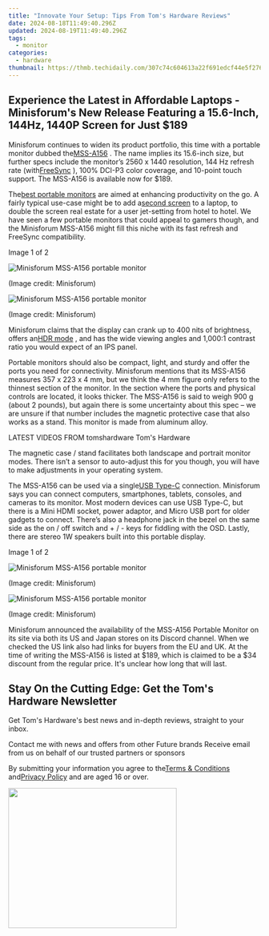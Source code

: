 ```yaml
---
title: "Innovate Your Setup: Tips From Tom's Hardware Reviews"
date: 2024-08-18T11:49:40.296Z
updated: 2024-08-19T11:49:40.296Z
tags:
  - monitor
categories:
  - hardware
thumbnail: https://thmb.techidaily.com/307c74c604613a22f691edcf44e5f2764e78d11c78ed3cd5b584a70064abc036.jpg
---
```


## Experience the Latest in Affordable Laptops - Minisforum's New Release Featuring a 15.6-Inch, 144Hz, 1440P Screen for Just $189

Minisforum continues to widen its product portfolio, this time with a portable monitor dubbed the[MSS-A156](https://store.minisforum.com/products/minisforum-mss-a156) . The name implies its 15.6-inch size, but further specs include the monitor’s 2560 x 1440 resolution, 144 Hz refresh rate (with[FreeSync](https://tools.techidaily.com) ), 100% DCI-P3 color coverage, and 10-point touch support. The MSS-A156 is available now for $189.

 The[best portable monitors](https://tools.techidaily.com) are aimed at enhancing productivity on the go. A fairly typical use-case might be to add a[second screen](https://tools.techidaily.com) to a laptop, to double the screen real estate for a user jet-setting from hotel to hotel. We have seen a few portable monitors that could appeal to gamers though, and the Minisforum MSS-A156 might fill this niche with its fast refresh and FreeSync compatibility.

 Image 1 of 2

![Minisforum MSS-A156 portable monitor](https://vanilla.futurecdn.net/cyclingnews/media/img/missing-image.svg)

 (Image credit: Minisforum)

![Minisforum MSS-A156 portable monitor](https://vanilla.futurecdn.net/cyclingnews/media/img/missing-image.svg)

 (Image credit: Minisforum)

 Minisforum claims that the display can crank up to 400 nits of brightness, offers an[HDR mode](https://tools.techidaily.com) , and has the wide viewing angles and 1,000:1 contrast ratio you would expect of an IPS panel.

 Portable monitors should also be compact, light, and sturdy and offer the ports you need for connectivity. Minisforum mentions that its MSS-A156 measures 357 x 223 x 4 mm, but we think the 4 mm figure only refers to the thinnest section of the monitor. In the section where the ports and physical controls are located, it looks thicker. The MSS-A156 is said to weigh 900 g (about 2 pounds), but again there is some uncertainty about this spec – we are unsure if that number includes the magnetic protective case that also works as a stand. This monitor is made from aluminum alloy.

 LATEST VIDEOS FROM tomshardware Tom's Hardware

 The magnetic case / stand facilitates both landscape and portrait monitor modes. There isn’t a sensor to auto-adjust this for you though, you will have to make adjustments in your operating system.

 The MSS-A156 can be used via a single[USB Type-C](https://tools.techidaily.com) connection. Minisforum says you can connect computers, smartphones, tablets, consoles, and cameras to its monitor. Most modern devices can use USB Type-C, but there is a Mini HDMI socket, power adaptor, and Micro USB port for older gadgets to connect. There’s also a headphone jack in the bezel on the same side as the on / off switch and + / - keys for fiddling with the OSD. Lastly, there are stereo 1W speakers built into this portable display.

 Image 1 of 2

![Minisforum MSS-A156 portable monitor](https://vanilla.futurecdn.net/cyclingnews/media/img/missing-image.svg)

 (Image credit: Minisforum)

![Minisforum MSS-A156 portable monitor](https://vanilla.futurecdn.net/cyclingnews/media/img/missing-image.svg)

 (Image credit: Minisforum)

 Minisforum announced the availability of the MSS-A156 Portable Monitor on its site via both its US and Japan stores on its Discord channel. When we checked the US link also had links for buyers from the EU and UK. At the time of writing the MSS-A156 is listed at $189, which is claimed to be a $34 discount from the regular price. It's unclear how long that will last.

## Stay On the Cutting Edge: Get the Tom's Hardware Newsletter

 Get Tom's Hardware's best news and in-depth reviews, straight to your inbox.

 Contact me with news and offers from other Future brands  Receive email from us on behalf of our trusted partners or sponsors

 By submitting your information you agree to the[Terms & Conditions](https://futureplc.com/terms-conditions/) and[Privacy Policy](https://futureplc.com/privacy-policy/) and are aged 16 or over.

<ins class="adsbygoogle"
     style="display:block"
     data-ad-format="autorelaxed"
     data-ad-client="ca-pub-7571918770474297"
     data-ad-slot="1223367746"></ins>



<ins class="adsbygoogle"
     style="display:block"
     data-ad-client="ca-pub-7571918770474297"
     data-ad-slot="8358498916"
     data-ad-format="auto"
     data-full-width-responsive="true"></ins>



<!-- affiliate ads begin -->
<a href="https://getlyla.pxf.io/c/5597632/1455723/15391" target="_top" id="1455723"><img src="//a.impactradius-go.com/display-ad/15391-1455723" border="0" alt="" width="336" height="280"/></a><img height="0" width="0" src="https://imp.pxf.io/i/5597632/1455723/15391" style="position:absolute;visibility:hidden;" border="0" />
<!-- affiliate ads end -->